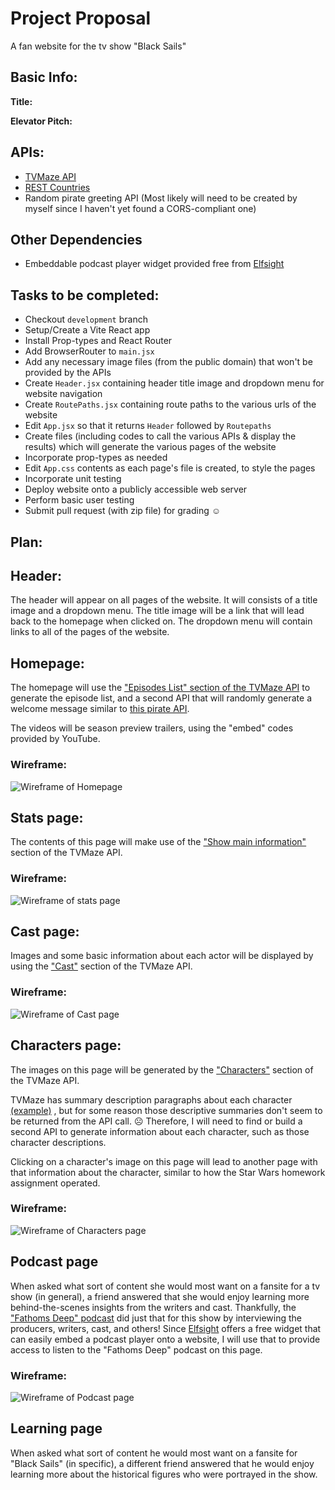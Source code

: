 # Project Proposal

A fan website for the tv show "Black Sails"

## Basic Info:

**Title:**

**Elevator Pitch:**

## APIs:

* [TVMaze API](https://www.tvmaze.com/api)
* [REST Countries](https://restcountries.com/)
* Random pirate greeting API (Most likely will need to be created by myself since I haven't yet found a CORS-compliant one)

## Other Dependencies

* Embeddable podcast player widget provided free from [Elfsight](https://elfsight.com/)

## Tasks to be completed:

* Checkout `development` branch
* Setup/Create a Vite React app
* Install Prop-types and React Router
* Add BrowserRouter to `main.jsx`
* Add any necessary image files (from the public domain) that won't be provided by the APIs
* Create `Header.jsx` containing header title image and dropdown menu for website navigation
* Create `RoutePaths.jsx` containing route paths to the various urls of the website
* Edit `App.jsx` so that it returns `Header` followed by `Routepaths`
* Create files (including codes to call the various APIs & display the results) which will generate the various pages of the website
* Incorporate prop-types as needed
* Edit `App.css` contents as each page's file is created, to style the pages
* Incorporate unit testing
* Deploy website onto a publicly accessible web server
* Perform basic user testing
* Submit pull request (with zip file) for grading ☺️

## Plan:

## Header:

The header will appear on all pages of the website.  It will consists of a title image and a dropdown menu.  The title image will be a link that will lead back to the homepage when clicked on.  The dropdown menu will contain links to all of the pages of the website.

## Homepage:

The homepage will use the ["Episodes List" section of the TVMaze API](https://api.tvmaze.com/shows/182/episodes) to generate the episode list, and a second API that will randomly generate a welcome message similar to [this pirate API](https://pirate.monkeyness.com/api.html).

The videos will be season preview trailers, using the "embed" codes provided by YouTube.

### Wireframe:

![Wireframe of Homepage](./images/Homepage.png)

## Stats page:

The contents of this page will make use of the ["Show main information"](https://api.tvmaze.com/shows/182) section of the TVMaze API.

### Wireframe:

![Wireframe of stats page](./images/Stats.jpg)

## Cast  page:

Images and some basic information about each actor will be displayed by using the ["Cast"](https://api.tvmaze.com/shows/182/cast) section of the TVMaze API.

### Wireframe:

![Wireframe of Cast page](./images/Cast.jpg)

## Characters page:

The images on this page will be generated by the ["Characters"](https://api.tvmaze.com/characters/49503) section of the TVMaze API.

TVMaze has summary description paragraphs about each character [(example)](https://www.tvmaze.com/characters/49503/black-sails-captain-james-flint) , but for some reason those descriptive summaries don't seem to be returned from the API call. ☹️ Therefore, I will need to find or build a second API to generate information about each character, such as those character descriptions.

Clicking on a character's image on this page will lead to another page with that information about the character, similar to how the Star Wars homework assignment operated.

### Wireframe:

![Wireframe of Characters page](./images/Characters.jpg)

## Podcast page

When asked what sort of content she would most want on a fansite for a tv show (in general), a friend answered that she would enjoy learning more behind-the-scenes insights from the writers and cast.  Thankfully, the ["Fathoms Deep" podcast](https://commonroomradio.com/podcasts/fathoms-deep/) did just that for this show by interviewing the producers, writers, cast, and others! Since [Elfsight](https://elfsight.com/) offers a free widget that can easily embed a podcast player onto a website, I will use that to provide access to listen to the "Fathoms Deep" podcast on this page.

### Wireframe:

![Wireframe of Podcast page](./images/Podcast.jpg)

## Learning page

When asked what sort of content he would most want on a fansite for "Black Sails" (in specific), a different friend answered that he would enjoy learning more about the historical figures who were portrayed in the show.
